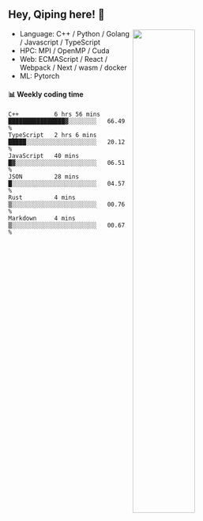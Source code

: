 

## Hey, Qiping here! :wave:

[<img align="right" width="50%" src="https://github-readme-stats.vercel.app/api?username=ppppqp&theme=dark&show_icons=true">](https://metrics.lecoq.io/ppppqp?template=classic)



-   Language: C++ / Python / Golang / Javascript / TypeScript
-   HPC: MPI / OpenMP / Cuda
-   Web: ECMAScript / React / Webpack / Next / wasm / docker
-   ML: Pytorch



#### :bar_chart: Weekly coding time

<!--START_SECTION:waka-->

```text
C++          6 hrs 56 mins   ████████████████▓░░░░░░░░   66.49 %
TypeScript   2 hrs 6 mins    █████░░░░░░░░░░░░░░░░░░░░   20.12 %
JavaScript   40 mins         █▓░░░░░░░░░░░░░░░░░░░░░░░   06.51 %
JSON         28 mins         █░░░░░░░░░░░░░░░░░░░░░░░░   04.57 %
Rust         4 mins          ▒░░░░░░░░░░░░░░░░░░░░░░░░   00.76 %
Markdown     4 mins          ▒░░░░░░░░░░░░░░░░░░░░░░░░   00.67 %
```

<!--END_SECTION:waka-->
